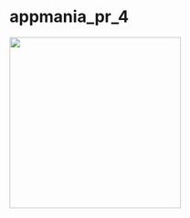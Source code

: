# appmania_pr_4

<img src = "https://github.com/nikunjparmar21899/Core_flutter_/assets/121547318/3afcac4b-b87c-4d27-a741-732a81ed9094" width = "300">

